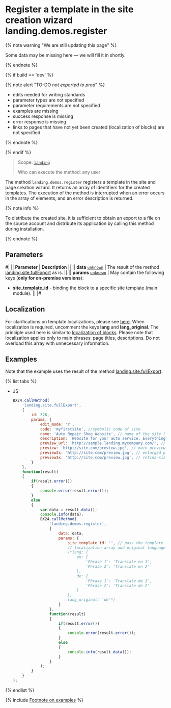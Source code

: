 # Register a template in the site creation wizard landing.demos.register

{% note warning "We are still updating this page" %}

Some data may be missing here — we will fill it in shortly.

{% endnote %}

{% if build == 'dev' %}

{% note alert "TO-DO _not exported to prod_" %}

- edits needed for writing standards
- parameter types are not specified
- parameter requirements are not specified
- examples are missing
- success response is missing
- error response is missing
- links to pages that have not yet been created (localization of blocks) are not specified

{% endnote %}

{% endif %}

> Scope: [`landing`](../../scopes/permissions.md)
>
> Who can execute the method: any user

The method `landing.demos.register` registers a template in the site and page creation wizard. It returns an array of identifiers for the created templates. The execution of the method is interrupted when an error occurs in the array of elements, and an error description is returned.

{% note info %}

To distribute the created site, it is sufficient to obtain an export to a file on the source account and distribute its application by calling this method during installation.

{% endnote %}

## Parameters

#|
|| **Parameter** | **Description** ||
|| **data**
[`unknown`](../../data-types.md) | The result of the method [landing.site.fullExport](../site/landing-site-full-export.md) as is. ||
|| **params**
[`unknown`](../../data-types.md) | May contain the following keys (**only for on-premise versions**):
- **site_template_id** - binding the block to a specific site template (main module). ||
|#

## Localization

For clarifications on template localizations, please see [here](./localization.md). When localization is required, uncomment the keys **lang** and **lang_original**. The principle used here is similar to [localization of blocks](.). Please note that localization applies only to main phrases: page titles, descriptions. Do not overload this array with unnecessary information.

## Examples

Note that the example uses the result of the method [landing.site.fullExport](../site/landing-site-full-export.md).

{% list tabs %}

- JS

    ```js
    BX24.callMethod(
        'landing.site.fullExport',
        {
            id: 326,
            params: {
                edit_mode: 'Y',
                code: 'myfirstsite', //symbolic code of site
                name: 'Auto Repair Shop Website', // name of the site (page)
                description: 'Website for your auto service. Everything you need under the hood.', // description of the site
                preview_url: 'http://sample.landing.mycompany.com/', // preview URL
                preview: 'http://site.com/preview.jpg', // main preview image for the template list (recommended 280x115)
                preview2x: 'http://site.com/preview.jpg', // enlarged preview image (recommended 560x230)
                preview3x: 'http://site.com/preview.jpg', // retina-sized preview image (recommended 845x345)
            }
        },
        function(result)
        {
            if(result.error())
            {
                console.error(result.error());
            }
            else
            {
                var data = result.data();
                console.info(data);
                BX24.callMethod(
                    'landing.demos.register',
                    {
                        data: data,
                        params: {
                            site_template_id: '', // pass the template value if you are registering for your template (only on-premise!)
                            // localization array and original language
                            /*lang: {
                                en: {
                                    'Phrase 1': 'Translate en 1',
                                    'Phrase 2': 'Translate en 2'
                                },
                                de: {
                                    'Phrase 1': 'Translate de 1',
                                    'Phrase 2': 'Translate de 2'
                                }
                            },
                            lang_original: 'de'*/
                        }
                    },
                    function(result)
                    {
                        if(result.error())
                        {
                            console.error(result.error());
                        }
                        else
                        {
                            console.info(result.data());
                        }
                    }
                );
            }
        }
    );
    ```

{% endlist %}

{% include [Footnote on examples](../../../_includes/examples.md) %}